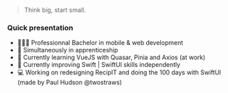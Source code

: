 > Think big, start small. 

### Quick presentation
- 👩🏼‍🎓 Professionnal Bachelor in mobile & web development
- 🏫 Simultaneously in apprenticeship
- 🌱 Currently learning VueJS with Quasar, Pinia and Axios (at work)
- 🌱 Currently improving Swift | SwiftUI skills independently
- 💻 Working on redesigning RecipIT and doing the 100 days with SwiftUI (made by Paul Hudson @twostraws)
